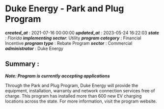 # Duke Energy - Park and Plug Program 
 ***created_at*** : 2021-07-16 00:00:00 
 ***updated_at*** : 2023-05-24 16:22:03 
 ***state** : Florida 
 **implementing sector***: Utility 
 ***program category*** : Financial Incentive 
 ***program type*** : Rebate Program 
 ***sector*** : Commercial 
 ***administrator*** : Duke Energy 
 ## Summary : 
 **_Note: Program is currently accepting applications_**

Through the Park and Plug Program, Duke Energy will provide the equipment,
installation, warranty and network connection services free of charge. This
program has installed more than 600 new EV charging locations across the
state. For more information, visit the program website.

 
 